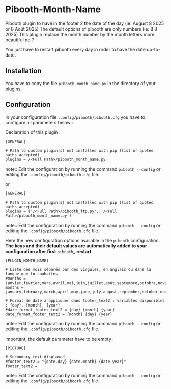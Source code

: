 # Pibooth-Month-Name

Pibooth plugin to have in the footer 2 the  date of the day (ie: August 8 2025 or 8 Août 2025)
The default options of pibooth are only numbers (ie: 8 8 2025)
This plugin replace the month number by the month letters
more beautiful no ? 

You just have to restart pibooth every day in order to have the date up-to-date.

Installation
-------------

You have to copy the file `pibooth_month_name.py` in the directory of your plugins.

Configuration
-------------

In your configuration file `.config/pibooth/pibooth.cfg` you have to configure all parameters below : 

Declaration of this plugin : 

    [GENERAL]
        
    # Path to custom plugin(s) not installed with pip (list of quoted paths accepted)
    plugins = /<Full Path>/pibooth_month_name.py
note:: Edit the configuration by running the command ``pibooth --config`` or editing the `.config/pibooth/pibooth.cfg` file.

or 

    [GENERAL]
        
    # Path to custom plugin(s) not installed with pip (list of quoted paths accepted)
    plugins = ('/<Full Path>/pibooth_ftp.py', '/<Full Path>/pibooth_month_name.py')
note:: Edit the configuration by running the command ``pibooth --config`` or editing the `.config/pibooth/pibooth.cfg` file.

Here the new configuration options available in the `pibooth` configuration.
**The keys and their default values are automatically added to your configuration after first** `pibooth`_ **restart.**

    
    [PLUGIN_MONTH_NAME]
    
    # Liste des mois séparés par des virgules, en anglais ou dans la langue que tu souhaites
    #months = janvier,février,mars,avril,mai,juin,juillet,août,septembre,octobre,novembre,décembre
    months = january,february,march,april,may,june,july,august,september,october,november,december
    
    # Format de date à appliquer dans footer_text2 ; variables disponibles : {day}, {month}, {year}
    #date_format_footer_text2 = {day} {month} {year}
    date_format_footer_text2 = {month} {day} {year}
note:: Edit the configuration by running the command ``pibooth --config`` or editing the `.config/pibooth/pibooth.cfg` file.


important, the default parameter have to be empty :

    [PICTURE]
    
    # Secondary text displayed
    #footer_text2 = "{date.day} {date.month} {date.year}"
    footer_text2 =
note:: Edit the configuration by running the command ``pibooth --config`` or editing the `.config/pibooth/pibooth.cfg` file.



